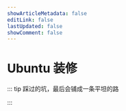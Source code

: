 ```yaml
---
showArticleMetadata: false
editLink: false
lastUpdated: false
showComment: false
---
```


# Ubuntu 装修

::: tip 
踩过的坑，最后会铺成一条平坦的路

:::
